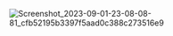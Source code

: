 ![Screenshot_2023-09-01-23-08-08-81_cfb52195b3397f5aad0c388c273516e9](https://github.com/MDRifatkhan333/Real-Time_Location_Updates/assets/67112433/414310bd-56d3-4a94-9950-ff7dcde3fc43)
